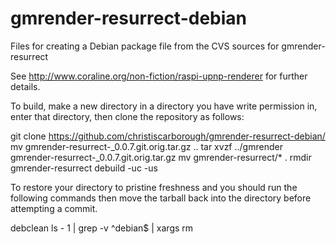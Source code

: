 gmrender-resurrect-debian
=========================

Files for creating a Debian package file from the CVS sources for gmrender-resurrect

See http://www.coraline.org/non-fiction/raspi-upnp-renderer for further details.

To build, make a new directory in a directory you have write permission in, enter
that directory, then clone the repository as follows:

git clone https://github.com/christiscarborough/gmrender-resurrect-debian/
mv gmrender-resurrect-_0.0.7.git.orig.tar.gz ..
tar xvzf ../gmrender gmrender-resurrect-_0.0.7.git.orig.tar.gz
mv gmrender-resurrect/* .
rmdir gmrender-resurrect
debuild -uc -us

To restore your directory to pristine freshness and you should run the following 
commands then move the tarball back into the directory before attempting a commit.

debclean
ls - 1 | grep -v ^debian$ | xargs rm
